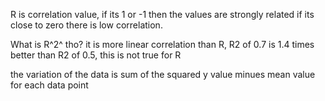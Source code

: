 R is correlation value, if its 1 or -1 then the values are strongly related if its close to zero there is low correlation.

What is R^2^ tho? it is more linear correlation than R, R2 of 0.7 is 1.4 times better than R2 of 0.5, this is not true for R

the variation of the data is sum of the squared y value minues mean value for each data point
